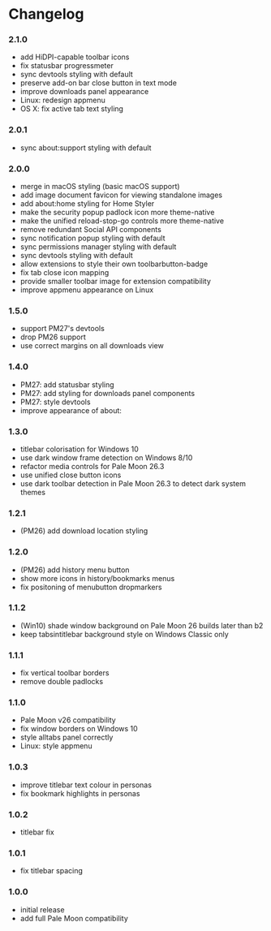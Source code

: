 # Changelog

### 2.1.0
- add HiDPI-capable toolbar icons
- fix statusbar progressmeter
- sync devtools styling with default
- preserve add-on bar close button in text mode
- improve downloads panel appearance
- Linux: redesign appmenu
- OS X: fix active tab text styling

### 2.0.1
- sync about:support styling with default

### 2.0.0
- merge in macOS styling (basic macOS support)
- add image document favicon for viewing standalone images
- add about:home styling for Home Styler
- make the security popup padlock icon more theme-native
- make the unified reload-stop-go controls more theme-native
- remove redundant Social API components
- sync notification popup styling with default
- sync permissions manager styling with default
- sync devtools styling with default
- allow extensions to style their own toolbarbutton-badge
- fix tab close icon mapping
- provide smaller toolbar image for extension compatibility
- improve appmenu appearance on Linux

### 1.5.0
- support PM27's devtools
- drop PM26 support
- use correct margins on all downloads view

### 1.4.0
- PM27: add statusbar styling
- PM27: add styling for downloads panel components
- PM27: style devtools
- improve appearance of about:

### 1.3.0
- titlebar colorisation for Windows 10
- use dark window frame detection on Windows 8/10
- refactor media controls for Pale Moon 26.3
- use unified close button icons
- use dark toolbar detection in Pale Moon 26.3 to detect dark system themes

### 1.2.1
- (PM26) add download location styling

### 1.2.0
- (PM26) add history menu button
- show more icons in history/bookmarks menus
- fix positoning of menubutton dropmarkers

### 1.1.2
- (Win10) shade window background on Pale Moon 26 builds later than b2
- keep tabsintitlebar background style on Windows Classic only

### 1.1.1
- fix vertical toolbar borders
- remove double padlocks

### 1.1.0
- Pale Moon v26 compatibility
- fix window borders on Windows 10
- style alltabs panel correctly
- Linux: style appmenu

### 1.0.3
- improve titlebar text colour in personas
- fix bookmark highlights in personas

### 1.0.2
- titlebar fix

### 1.0.1
- fix titlebar spacing

### 1.0.0
- initial release
- add full Pale Moon compatibility